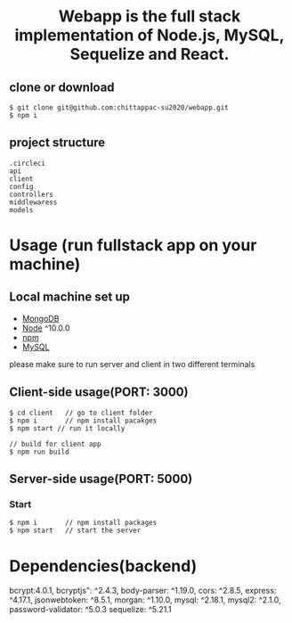 <h1 align="center">
Webapp is the full stack implementation of Node.js, MySQL, Sequelize and React.
</h1>

## clone or download
```terminal
$ git clone git@github.com:chittappac-su2020/webapp.git
$ npm i
```

## project structure
```terminal
.circleci
api
client
config
controllers
middlewaress
models
```

# Usage (run fullstack app on your machine)

## Local machine set up
- [MongoDB](https://gist.github.com/nrollr/9f523ae17ecdbb50311980503409aeb3)
- [Node](https://nodejs.org/en/download/) ^10.0.0
- [npm](https://nodejs.org/en/download/package-manager/)
- [MySQL](https://www.mysql.com/downloads/)

please make sure to run server and client in two different terminals

## Client-side usage(PORT: 3000)
```terminal
$ cd client   // go to client folder
$ npm i       // npm install pacakges
$ npm start // run it locally

// build for client app
$ npm run build 
```

## Server-side usage(PORT: 5000)

### Start

```terminal
$ npm i       // npm install packages
$ npm start   // start the server
```

# Dependencies(backend)
bcrypt:4.0.1,
bcryptjs": ^2.4.3,
body-parser: ^1.19.0,
cors: ^2.8.5,
express: ^4.17.1,
jsonwebtoken: ^8.5.1,
morgan: ^1.10.0,
mysql: ^2.18.1,
mysql2: ^2.1.0,
password-validator: ^5.0.3
sequelize: ^5.21.1
